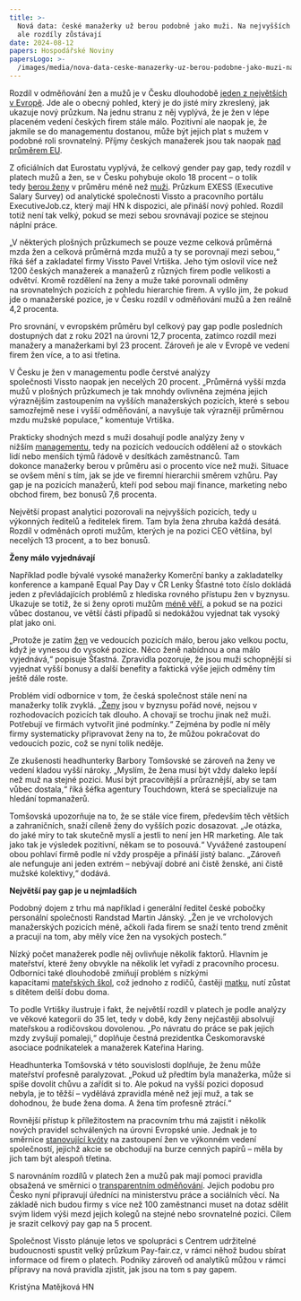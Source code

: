 ```yaml
---
title: >-
  Nová data: české manažerky už berou podobně jako muži. Na nejvyšších postech
  ale rozdíly zůstávají
date: 2024-08-12
papers: Hospodářské Noviny
papersLogo: >-
  /images/media/nova-data-ceske-manazerky-uz-berou-podobne-jako-muzi-na-nejvyssich-postech-ale-rozdily-zustavaji/papersLogo.png
---
```

Rozdíl v odměňování žen a mužů je v Česku dlouhodobě&nbsp;[jeden z největších v Evropě](https://ec.europa.eu/eurostat/statistics-explained/index.php?title=Gender_pay_gap_statistics).&nbsp;Jde ale&nbsp;o obecný pohled, který je do jisté míry zkreslený, jak ukazuje nový průzkum. Na jednu stranu z něj vyplývá, že je žen v lépe placeném&nbsp;vedení českých firem stále málo. Pozitivní ale naopak je, že jakmile se do managementu&nbsp;dostanou, může být jejich plat s mužem v podobné roli srovnatelný. Příjmy českých manažerek jsou tak naopak&nbsp;[nad průměrem EU](https://commission.europa.eu/strategy-and-policy/policies/justice-and-fundamental-rights/gender-equality/equal-pay/gender-pay-gap-situation-eu_en).

Z oficiálních dat Eurostatu vyplývá, že celkový gender pay gap, tedy rozdíl v platech mužů a žen, se v Česku pohybuje okolo 18 procent – o tolik tedy&nbsp;[berou ženy](https://archiv.hn.cz/c1-67302450-najdi-zenu-opakovane-preslapy-politiku-ukazuji-ze-cesta-k-rovnosti-je-v-cesku-hrbolata)&nbsp;v průměru méně než&nbsp;[muži](https://archiv.hn.cz/c1-67297420-mame-ted-vek-zeny-a-treti-historickou-vlnu-krize-muzstvi-zenska-emancipace-nejde-proti-prirode-rika-expertka). Průzkum EXESS (Executive Salary Survey) od&nbsp;analytické společnosti Vissto a pracovního portálu ExecutiveJob.cz, který mají HN k dispozici,&nbsp;ale přináší nový pohled. Rozdíl totiž není tak velký, pokud se mezi sebou srovnávají pozice se stejnou náplní práce.

„V některých plošných průzkumech se pouze vezme celková průměrná mzda žen a celková průměrná mzda mužů a ty se porovnají mezi sebou,“ říká šéf a zakladatel firmy Vissto Pavel Vrtiška. Jeho tým oslovil&nbsp;více než 1200 českých manažerek a manažerů z různých firem podle velikosti a odvětví. Kromě rozdělení na ženy a&nbsp;muže také&nbsp;porovnali odměny na&nbsp;srovnatelných pozicích z pohledu&nbsp;hierarchie firem. A vyšlo jim, že pokud jde o manažerské pozice, je v Česku rozdíl v odměňování mužů a žen reálně 4,2 procenta.

Pro srovnání, v evropském průměru byl celkový&nbsp;pay gap podle posledních dostupných dat z roku 2021 na úrovni 12,7 procenta, zatímco rozdíl&nbsp;mezi manažery a manažerkami byl 23 procent. Zároveň je ale v Evropě ve vedení firem žen více, a to asi třetina.

V Česku je žen v managementu podle čerstvé&nbsp;analýzy společnosti&nbsp;Vissto&nbsp;naopak jen necelých 20 procent. „Průměrná vyšší mzda mužů v plošných průzkumech je tak mnohdy ovlivněna zejména jejich výraznějším zastoupením na vyšších manažerských pozicích, které s sebou samozřejmě nese i vyšší odměňování, a navyšuje tak výrazněji průměrnou mzdu mužské populace,“ komentuje Vrtiška.

Prakticky shodných mezd s&nbsp;muži dosahují podle analýzy ženy v nižším&nbsp;[managementu](https://archiv.hn.cz/c1-67315490-manazersky-plat-ale-bez-starosti-s-podrizenymi-ceske-firmy-objevuji-novy-model-karierniho-postupu), tedy na pozicích&nbsp;vedoucích&nbsp;oddělení až o stovkách lidí nebo menších&nbsp;týmů&nbsp;řádově v desítkách zaměstnanců.&nbsp;Tam dokonce&nbsp;manažerky berou v průměru asi o procento více než muži. Situace se ovšem mění&nbsp;s tím, jak se jde ve firemní hierarchii směrem vzhůru. Pay gap je na pozicích manažerů, kteří pod sebou mají finance, marketing nebo obchod firem, bez bonusů 7,6 procenta.

Největší propast analytici pozorovali na nejvyšších pozicích, tedy u výkonných ředitelů a ředitelek firem. Tam byla&nbsp;žena&nbsp;zhruba každá desátá. Rozdíl v odměnách oproti mužům, kterých je na pozici CEO většina, byl necelých 13 procent, a to bez bonusů.

**Ženy málo vyjednávají**

Například podle bývalé vysoké manažerky&nbsp;Komerční banky&nbsp;a&nbsp;zakladatelky konference a kampaně Equal Pay Day v ČR Lenky Šťastné toto číslo dokládá jeden z převládajících problémů z hlediska rovného přístupu&nbsp;žen v byznysu. Ukazuje se totiž, že si ženy oproti mužům&nbsp;[méně věří](https://archiv.hn.cz/c1-67304040-zeny-maji-casto-vyborne-napady-ale-chybi-jim-odvaha-k-jejich-uskutecneni-rika-autorka-projektu-holkyzbyznysu),&nbsp;a pokud se na pozici vůbec dostanou, ve větší části případů si nedokážou&nbsp;vyjednat tak vysoký plat jako oni.&nbsp;

„Protože je zatím&nbsp;[žen](https://archiv.hn.cz/c1-67306700-zeny-se-pousteji-do-investic-stale-vice-a-dosahuji-vyssich-vynosu-nez-muzi-i-kdyz-si-tolik-neveri-jakou-strategii-voli)&nbsp;ve vedoucích pozicích málo, berou jako velkou poctu, když je&nbsp;vynesou do vysoké pozice. Něco ženě&nbsp;nabídnou a ona málo vyjednává,“ popisuje Šťastná. Zpravidla pozoruje, že jsou muži schopnější si vyjednat vyšší bonusy a další benefity a faktická výše jejich odměny tím ještě dále roste.

Problém vidí odbornice v tom, že česká společnost stále není na manažerky&nbsp;tolik zvyklá. „[Ženy](https://byznys.hn.cz/c1-67306270-nejuspesnejsi-zeny-ceskeho-byznysu-radi-zborte-predstavy-o-tom-ze-jste-prisly-varit-kafe-nebo-delat-zaznam-z-porady)&nbsp;jsou v byznysu pořád nové, nejsou v rozhodovacích pozicích tak dlouho. A chovají se trochu jinak než muži. Potřebují ve firmách vytvořit jiné podmínky.“ Zejména by podle ní měly firmy&nbsp;systematicky&nbsp;připravovat ženy na to, že můžou pokračovat do vedoucích pozic, což se nyní tolik neděje.

Ze zkušenosti headhunterky Barbory Tomšovské se zároveň na ženy ve vedení kladou vyšší nároky. „Myslím, že žena musí být vždy daleko lepší než muž na stejné pozici. Musí být pracovitější a průraznější, aby se tam vůbec dostala,“ říká šéfka agentury Touchdown, která se specializuje na hledání topmanažerů.

Tomšovská upozorňuje na to, že se stále více firem, především těch větších a zahraničních, snaží cíleně ženy do vyšších pozic dosazovat. „Je otázka, do jaké míry to tak skutečně myslí a jestli to není jen HR marketing. Ale tak jako tak je výsledek pozitivní, někam se to posouvá.“&nbsp;Vyvážené zastoupení obou pohlaví firmě podle ní vždy prospěje a přináší jistý balanc. „Zároveň ale nefunguje ani jeden extrém – nebývají dobré ani čistě ženské, ani čistě mužské kolektivy,“ dodává.

**Největší pay gap je u nejmladších**

Podobný dojem z trhu má například i generální ředitel české pobočky personální společnosti Randstad Martin Jánský. „Žen je&nbsp;ve vrcholových manažerských pozicích&nbsp;méně, ačkoli řada firem se snaží tento trend změnit a pracují na tom, aby měly více žen na vysokých postech.“

Nízký počet manažerek podle něj ovlivňuje několik faktorů. Hlavním je mateřství, které ženy obvykle&nbsp;na několik let vyřadí z pracovního procesu. Odborníci také dlouhodobě zmiňují problém s nízkými kapacitami&nbsp;[mateřských škol](https://archiv.hn.cz/c1-67207420-skoly-a-skolky-se-prifouknou-zmirnime-hygienicke-normy-navrhuji-ministerstva), což jednoho z rodičů, častěji&nbsp;[matku](https://archiv.hn.cz/c1-67309280-kdyz-jednu-praci-delaji-dva-system-ktery-vraci-matky-do-prace-se-firmam-prodrazi), nutí zůstat s dítětem delší dobu doma.

To podle Vrtišky ilustruje i fakt, že největší rozdíl v platech je podle analýzy ve věkové kategorii do 35 let, tedy v době, kdy ženy nejčastěji absolvují mateřskou a rodičovskou dovolenou. „Po návratu do práce se pak jejich mzdy zvyšují pomaleji,“ doplňuje&nbsp;čestná prezidentka Českomoravské asociace podnikatelek a manažerek Kateřina Haring.

Headhunterka&nbsp;Tomšovská v této souvislosti doplňuje, že ženu může mateřství profesně paralyzovat. „Pokud už předtím byla manažerka, může si spíše dovolit chůvu a zařídit si to. Ale pokud na vyšší pozici doposud nebyla,&nbsp;je to těžší – vydělává zpravidla méně než její muž, a tak se dohodnou, že bude žena doma. A žena tím profesně ztrácí.“

Rovnější přístup k příležitostem na pracovním trhu má zajistit i několik nových pravidel schválených na úrovni Evropské unie. Jednak je to směrnice&nbsp;[stanovující kvóty](https://archiv.hn.cz/c1-67291700-ve-vedeni-velkych-firem-by-mohla-usednout-aspon-tretina-zen-vyhnout-se-kvotam-vsak-nebude-slozite)&nbsp;na zastoupení žen ve výkonném vedení společností, jejichž akcie se obchodují na burze cenných papírů – měla by jich tam&nbsp;být alespoň třetina.&nbsp;

S narovnáním rozdílů v platech žen a mužů pak mají pomoci pravidla obsažená ve směrnici o&nbsp;[transparentním odměňování](https://archiv.hn.cz/c1-67312280-preplaceni-novych-zamestnancu-bude-tezsi-ceske-firmy-se-pripravuji-na-zverejnovani-vyse-mezd). Jejich podobu pro Česko nyní připravují úředníci na ministerstvu práce a sociálních věcí. Na základě nich budou firmy s více než 100 zaměstnanci muset na dotaz sdělit svým lidem výši mezd jejich kolegů na stejné nebo srovnatelné pozici. Cílem je srazit celkový pay gap na 5 procent.

Společnost Vissto plánuje letos ve spolupráci s Centrem udržitelné budoucnosti spustit velký průzkum Pay-fair.cz, v rámci něhož budou sbírat informace od firem o platech. Podniky zároveň od analytiků můžou v rámci přípravy na nová pravidla zjistit, jak jsou na tom s pay gapem.

Kristýna Matějková HN
